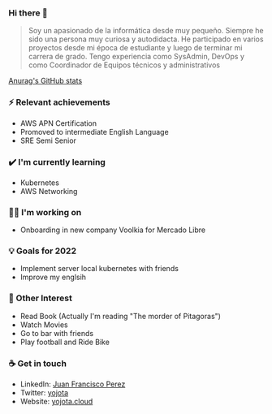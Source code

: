 ### Hi there 👋

> Soy un apasionado de la informática desde muy pequeño. Siempre he sido una persona muy curiosa y autodidacta. He participado en varios proyectos desde mi época de estudiante y luego de terminar mi carrera de grado. Tengo experiencia como SysAdmin, DevOps y como Coordinador de Equipos técnicos y administrativos

[Anurag's GitHub stats](https://github-readme-stats.vercel.app/api?username=yojota&show_icons=true&theme=radical)
### ⚡ Relevant achievements

- AWS APN Certification 
- Promoved to intermediate English Language   
- SRE Semi Senior

### ✔️ I'm currently learning
- Kubernetes
- AWS Networking

### 👩‍💻 I'm working on
- Onboarding in new company Voolkia for Mercado Libre

### 💡 Goals for 2022
- Implement server local kubernetes with friends
- Improve my englsih

### 🌴 Other Interest 
- Read Book (Actually I'm reading "The morder of Pitagoras")
- Watch Movies
- Go to bar with friends 
- Play football and Ride Bike

### ☕ Get in touch
- LinkedIn: <a href = "https://www.linkedin.com/in/juan-francisco-perez-b0759632/">Juan Francisco Perez</a>
- Twitter: <a href = "https://twitter.com/yojota">yojota</a>
- Website: <a href = "https://yojota.cloud">yojota.cloud</a>
<br>
<br>
